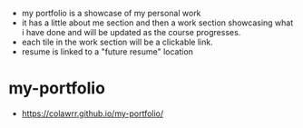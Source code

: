 - my portfolio is a showcase of my personal work 
- it has a little about me section and then a work section showcasing what i have done and will be updated as the course progresses.
- each tile in the work section will be a clickable link.
- resume is linked to a "future resume" location
# my-portfolio
- https://colawrr.github.io/my-portfolio/
